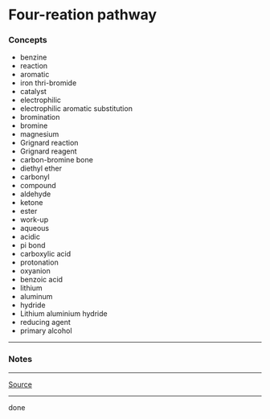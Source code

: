 # Four-reation pathway

### Concepts

- benzine
- reaction
- aromatic
- iron thri-bromide
- catalyst
- electrophilic
- electrophilic aromatic substitution
- bromination
- bromine
- magnesium
- Grignard reaction
- Grignard reagent
- carbon-bromine bone
- diethyl ether
- carbonyl
- compound
- aldehyde
- ketone
- ester
- work-up
- aqueous
- acidic
- pi bond
- carboxylic acid
- protonation
- oxyanion
- benzoic acid
- lithium
- aluminum
- hydride
- Lithium aluminium hydride
- reducing agent
- primary alcohol

---

### Notes

---

[Source](https://youtu.be/9-HvFR_kPPk)

---

done